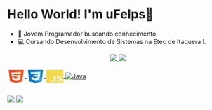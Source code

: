 # Hello World! I'm uFelps👋

- 🔭 Jovem Programador buscando conhecimento.
- 💻 Cursando Desenvolvimento de Sistemas na Etec de Itaquera I.

<div align="center">
  <a href="https://github.com/uFelps">
  <img height="180em" src="https://github-readme-stats.vercel.app/api?username=uFelps&show_icons=true&theme=dark&include_all_commits=true&count_private=true"/>
  <img height="180em" src="https://github-readme-stats.vercel.app/api/top-langs/?username=uFelps&layout=compact&langs_count=7&theme=dark"/>
</div>
  
<div style="display: inline_block"><br>
  <img align="center" height="30" width="40" src="https://raw.githubusercontent.com/devicons/devicon/master/icons/html5/html5-original.svg">
  <img align="center" height="30" width="40" src="https://raw.githubusercontent.com/devicons/devicon/master/icons/css3/css3-original.svg">
  <img align="center" alt="Js" height="30" width="40" src="https://raw.githubusercontent.com/devicons/devicon/master/icons/javascript/javascript-plain.svg">
  <img align="center" alt="Java" height="30" width="40" src="[https://raw.githubusercontent.com/devicons/devicon/1119b9f84c0290e0f0b38982099a2bd027a48bf1/icons/java/java-original-wordmark.svg](https://www.celsonunes.com.br/wp-content/uploads/2018/05/java-logo.png](https://cdn.icon-icons.com/icons2/159/PNG/256/java_22523.png)">  
</div>
  
  ##
  
<div>
  <a href="https://www.instagram.com/ufelps_/" target="_blank"><img src="https://img.shields.io/badge/-Instagram-%23E4405F?style=for-the-badge&logo=instagram&logoColor=white" target="_blank"></a>
  <a href="https://www.linkedin.com/in/felipe-sandes-6baa19213/" target="_blank"><img src="https://img.shields.io/badge/-LinkedIn-%230077B5?style=for-the-badge&logo=linkedin&logoColor=white" target="_blank"></a> 
  
  </div>
  
